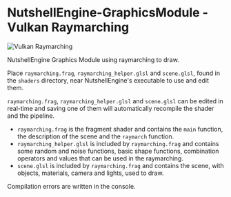 # NutshellEngine-GraphicsModule - Vulkan Raymarching
![Vulkan Raymarching](https://i.imgur.com/5jqmSOz.png)

NutshellEngine Graphics Module using raymarching to draw.

Place ``raymarching.frag``, ``raymarching_helper.glsl`` and ``scene.glsl``, found in the ``shaders`` directory, near NutshellEngine's executable to use and edit them.

``raymarching.frag``, ``raymarching_helper.glsl`` and ``scene.glsl`` can be edited in real-time and saving one of them will automatically recompile the shader and the pipeline.

- ``raymarching.frag`` is the fragment shader and contains the ``main`` function, the description of the scene and the ``raymarch`` function.
- ``raymarching_helper.glsl`` is included by ``raymarching.frag`` and contains some random and noise functions, basic shape functions, combination operators and values that can be used in the raymarching.
- ``scene.glsl`` is included by ``raymarching.frag`` and contains the scene, with objects, materials, camera and lights, used to draw.

Compilation errors are written in the console.